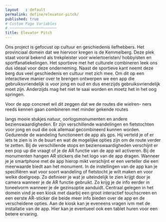 ```yaml
---
layout   : default
permalink: define/elevator-pitch/
published: true
# Custom Page Variables
# ─────────────────────
title: Elevator Pitch
---
```


<p>Ons project is gefocust op cultuur en geschiedenis liefhebbers.
Het provinciaal domein dat we hiervoor kregen is de Kemmelberg.
Deze plek staat vooral bekend als trekpleister voor wielertoeristen/
hobbyisten en sportfanatiekelingen. Het sportieve met het
culturele combineren leek ons dus ideaal voor deze onderneming.
Naast de sportieve kant neemt deze berg dus veel geschiedenis
en cultuur met zich mee.
Om dit op een interactieve manier over te brengen ontwerpen we
een app die gebruiksvriendelijk is voor jong en oud en dus
enerzijds gebruiksvriendelijk moet zijn. Anderzijds mag het
niet te saai worden en moetz het in het oog springen.

Voor de app concreet wil dit zeggen dat we de routes die wielren-
ners reeds kennen gaan combineren met minder gekende routes

langs mooie stukjes natuur, oorlogsmonumenten en andere
bezienswaardigheden. Er zijn verschillende wandelingen en
fietstochten voor jong en oud die ook allemaal gecombineerd
kunnen worden.
Gedurende de wandeling functioneert de app als gps. Hij verteld
je of er iets te zien is in de buurt en wat de mogelijke opties zijn
om de route verder te zetten. Bij de verschillende stops en
bezienswaardigheden verschijnt er een pop up die vraagt of je de
AR functie van de app wil activeren.
Bij de monumenten hangen AR stickers die het logo van de app
dragen. Wanneer je je smartphone met de app hierop mikt
verschijnt er een verteller die een meerwaarde biedt aan het
monument. In de instellingen van de app kan je specifiëren wat
voor soort wandeling of fietstocht je wilt maken en voor welke
doelgroep. Zo definieer je wat je uiteindelijk te zien krijgt door je
camera wanneer je de AR functie gebruikt. Zo krijg je de info eerder
in toneelvorm wanneer je de gezinsoptie aanduidt.
Centraal gelegen in het domein vind je een kiosk met daarbij een
groot interactief touchscreen en een eerste AR-sticker die beide
meer info bieden over de app en de verscheidene opties. Aan de
kiosk kan je eveneens vragen ivm met de installatie van de app.
Hier kan je eventueel ook een tablet huren voor een betere
ervaring.</p>